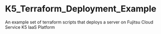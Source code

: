 # K5_Terraform_Deployment_Example
An example set of terraform scripts that deploys a server on Fujitsu Cloud Service K5 IaaS Platform
